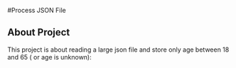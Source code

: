 #Process JSON File


## About Project

This project is about reading a large json file and store only age between 18 and 65 ( or age is unknown):

